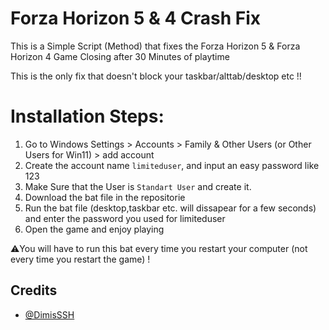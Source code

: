 # Forza Horizon 5 & 4 Crash Fix
This is a Simple Script (Method) that fixes the Forza Horizon 5 &amp; Forza Horizon 4 Game Closing after 30 Minutes of playtime

This is the only fix that doesn't block your taskbar/alttab/desktop etc !!

# Installation Steps:
1. Go to Windows Settings > Accounts > Family & Other Users (or Other Users for Win11) > add account
2. Create the account name ```limiteduser```, and input an easy password like 123
3. Make Sure that the User is ```Standart User``` and create it.
4. Download the bat file in the repositorie
5. Run the bat file (desktop,taskbar etc. will dissapear for a few seconds) and enter the password you used for limiteduser
6. Open the game and enjoy playing

⚠️You will have to run this bat every time you restart your computer (not every time you restart the game) !


## Credits
- [@DimisSSH](https://github.com/DimisSSH)
